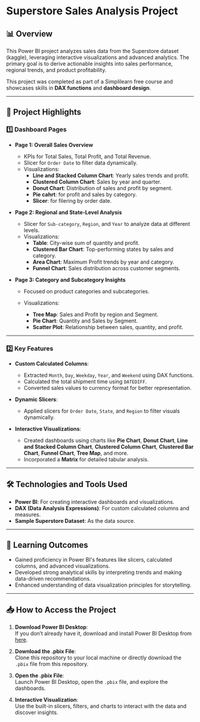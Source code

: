 # Superstore Sales Analysis Project

## 📊 **Overview**
This Power BI project analyzes sales data from the Superstore dataset (kaggle), leveraging interactive visualizations and advanced analytics. The primary goal is to derive actionable insights into sales performance, regional trends, and product profitability. 

This project was completed as part of a Simplilearn free course and showcases skills in **DAX functions** and **dashboard design**.

---

## 🚀 **Project Highlights**
### 1️⃣ **Dashboard Pages**
- **Page 1: Overall Sales Overview**
  - KPIs for Total Sales, Total Profit, and Total Revenue.
  - Slicer for `Order Date` to filter data dynamically.
  - Visualizations:  
    - **Line and Stacked Column Chart**: Yearly sales trends and profit.
    - **Clustered Column Chart**: Sales by year and quarter.
    - **Donut Chart**: Distribution of sales and profit by segment.
    - **Pie cahrt**: for profit and sales by category.
    - **Slicer**: for filering by order date.

- **Page 2: Regional and State-Level Analysis**
  - Slicer for `Sub-category`, `Region`, and `Year` to analyze data at different levels.
  - Visualizations:  
    - **Table**: City-wise sum of quantity and profit.
    - **Clustered Bar Chart**: Top-performing states by sales and category.
    - **Area Chart**: Maximum Profit trends by year and category.
    - **Funnel Chart**: Sales distribution across customer segments.

- **Page 3: Category and Subcategory Insights**
  - Focused on product categories and subcategories.
  - Visualizations:  
    
    - **Tree Map**: Sales and Profit by region and Segment.
    - **Pie Chart**: Quantity and Sales by Segment.
    - **Scatter Plot**: Relationship between sales, quantity, and profit.

---

### 2️⃣ **Key Features**
- **Custom Calculated Columns**:
  - Extracted `Month`, `Day`, `Weekday`, `Year`, and `Weekend` using DAX functions.
  - Calculated the total shipment time using `DATEDIFF`.
  - Converted sales values to currency format for better representation.
  
- **Dynamic Slicers**:
  - Applied slicers for `Order Date`, `State`, and `Region` to filter visuals dynamically.

- **Interactive Visualizations**:
  - Created dashboards using charts like **Pie Chart**, **Donut Chart**, **Line and Stacked Column Chart**, **Clustered Column Chart**, **Clustered Bar Chart**, **Funnel Chart**, **Tree Map**, and more.
  - Incorporated a **Matrix** for detailed tabular analysis.

---

## 🛠️ **Technologies and Tools Used**
- **Power BI**: For creating interactive dashboards and visualizations.
- **DAX (Data Analysis Expressions)**: For custom calculated columns and measures.
- **Sample Superstore Dataset**: As the data source.

---

## 🧠 **Learning Outcomes**
- Gained proficiency in Power BI's features like slicers, calculated columns, and advanced visualizations.
- Developed strong analytical skills by interpreting trends and making data-driven recommendations.
- Enhanced understanding of data visualization principles for storytelling.

---


## 📥 **How to Access the Project**
1. **Download Power BI Desktop**:  
   If you don’t already have it, download and install Power BI Desktop from [here](https://powerbi.microsoft.com/en-us/desktop/).

2. **Download the .pbix File**:  
   Clone this repository to your local machine or directly download the `.pbix` file from this repository.

3. **Open the .pbix File**:  
   Launch Power BI Desktop, open the `.pbix` file, and explore the dashboards.

4. **Interactive Visualization**:  
   Use the built-in slicers, filters, and charts to interact with the data and discover insights.
